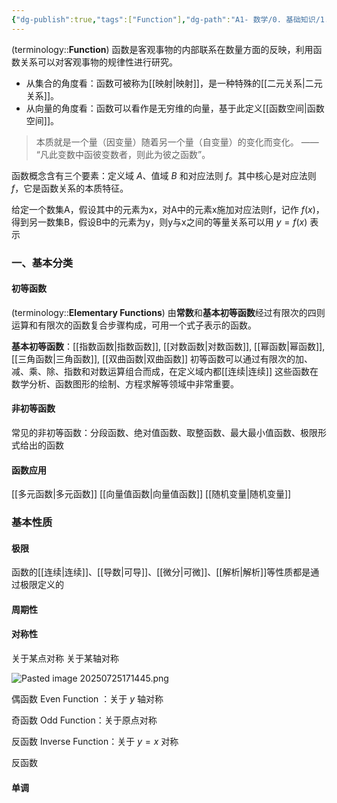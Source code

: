 ```yaml
---
{"dg-publish":true,"tags":["Function"],"dg-path":"A1- 数学/0. 基础知识/1.  函数.md","Level":1,"permalink":"/A1- 数学/0. 基础知识/1.  函数/","dgPassFrontmatter":true,"noteIcon":"","created":"2024-05-21T15:20:27.000+08:00","updated":"2025-07-29T13:03:45.671+08:00"}
---
```


(terminology::**Function**)
函数是客观事物的内部联系在数量方面的反映，利用函数关系可以对客观事物的规律性进行研究。
- 从集合的角度看：函数可被称为[[映射\|映射]]，是一种特殊的[[二元关系\|二元关系]]。
- 从向量的角度看：函数可以看作是无穷维的向量，基于此定义[[函数空间\|函数空间]]。

>本质就是一个量（因变量）随着另一个量（自变量）的变化而变化。 —— “凡此变数中函彼变数者，则此为彼之函数”。


函数概念含有三个要素：定义域 $A$、值域 $B$ 和对应法则 $f$。其中核心是对应法则 $f$，它是函数关系的本质特征。

给定一个数集A，假设其中的元素为x，对A中的元素x施加对应法则f，记作 $f(x)$，得到另一数集B，假设B中的元素为y，则y与x之间的等量关系可以用 $y=f(x)$ 表示

### 一、基本分类
#### 初等函数
(terminology::**Elementary Functions**)    由**常数**和**基本初等函数**经过有限次的四则运算和有限次的函数复合步骤构成，可用一个式子表示的函数。

**基本初等函数**：[[指数函数\|指数函数]], [[对数函数\|对数函数]], [[幂函数\|幂函数]], [[三角函数\|三角函数]], [[双曲函数\|双曲函数]]
初等函数可以通过有限次的加、减、乘、除、指数和对数运算组合而成，在定义域内都[[连续\|连续]]
这些函数在数学分析、函数图形的绘制、方程求解等领域中非常重要。

#### 非初等函数
常见的非初等函数：分段函数、绝对值函数、取整函数、最大最小值函数、极限形式给出的函数


#### 函数应用
[[多元函数\|多元函数]]
[[向量值函数\|向量值函数]]
[[随机变量\|随机变量]]

### 基本性质

#### 极限
函数的[[连续\|连续]]、[[导数\|可导]]、[[微分\|可微]]、[[解析\|解析]]等性质都是通过极限定义的

#### 周期性


#### 对称性
关于某点对称
关于某轴对称

![Pasted image 20250725171445.png](/img/user/Functional%20files/Photo%20Resources/Pasted%20image%2020250725171445.png)

偶函数 Even Function ：关于 $y$ 轴对称

奇函数 Odd Function：关于原点对称

反函数 Inverse Function：关于 $y=x$ 对称

反函数

#### 单调



